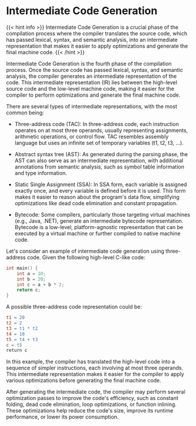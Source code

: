 # Intermediate Code Generation

{{< hint info >}}
Intermediate Code Generation is a crucial phase of the compilation process where the compiler translates the source code, which has passed lexical, syntax, and semantic analysis, into an intermediate representation that makes it easier to apply optimizations and generate the final machine code.
{{< /hint >}}

Intermediate Code Generation is the fourth phase of the compilation process. Once the source code has passed lexical, syntax, and semantic analysis, the compiler generates an intermediate representation of the code. This intermediate representation (IR) lies between the high-level source code and the low-level machine code, making it easier for the compiler to perform optimizations and generate the final machine code.

There are several types of intermediate representations, with the most common being:

- Three-address code (TAC): In three-address code, each instruction operates on at most three operands, usually representing assignments, arithmetic operations, or control flow. TAC resembles assembly language but uses an infinite set of temporary variables (t1, t2, t3, ...).

- Abstract syntax tree (AST): As generated during the parsing phase, the AST can also serve as an intermediate representation, with additional annotations from semantic analysis, such as symbol table information and type information.

- Static Single Assignment (SSA): In SSA form, each variable is assigned exactly once, and every variable is defined before it is used. This form makes it easier to reason about the program's data flow, simplifying optimizations like dead code elimination and constant propagation.

- Bytecode: Some compilers, particularly those targeting virtual machines (e.g., Java, .NET), generate an intermediate bytecode representation. Bytecode is a low-level, platform-agnostic representation that can be executed by a virtual machine or further compiled to native machine code.

Let's consider an example of intermediate code generation using three-address code. Given the following high-level C-like code:

```c
int main() {
    int a = 10;
    int b = 20;
    int c = a + b * 2;
    return c;
}
```

A possible three-address code representation could be:

```makefile
t1 = 20
t2 = 2
t3 = t1 * t2
t4 = 10
t5 = t4 + t3
c = t5
return c
```

In this example, the compiler has translated the high-level code into a sequence of simpler instructions, each involving at most three operands. This intermediate representation makes it easier for the compiler to apply various optimizations before generating the final machine code.

After generating the intermediate code, the compiler may perform several optimization passes to improve the code's efficiency, such as constant folding, dead code elimination, loop optimizations, or function inlining. These optimizations help reduce the code's size, improve its runtime performance, or lower its power consumption.
